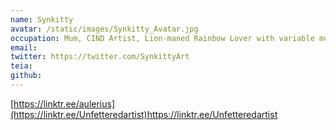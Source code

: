 ```yaml
---
name: Synkitty
avatar: /static/images/Synkitty_Avatar.jpg
occupation: Mum, CIND Artist, Lion-maned Rainbow Lover with variable mobility and a 🚀 ♿ 🏳️‍🌈she/her. Aka @EnableCIND
email:
twitter: https://twitter.com/SynkittyArt
teia: 
github: 
---
```


[https://linktr.ee/aulerius](https://linktr.ee/Unfetteredartist)https://linktr.ee/Unfetteredartist
